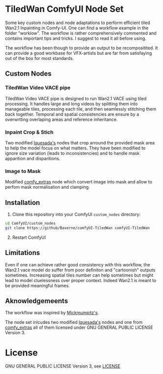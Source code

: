 # TiledWan ComfyUI Node Set

Some key custom nodes and node adaptations to perform efficient tiled Wan2.1 Inpainting in Comfy-UI.
One can find a workflow example in the folder "worklow". The workflow is rather comprehensively commented and contains important tips and tricks. I suggest to read it all before using.

The workflow has been though to provide an output to be recompositited. It can provide a good workbase for VFX-artists but are far from satisfaying out of the box for most standards. 

## Custom Nodes

### TiledWan Video VACE pipe

TiledWan Video VACE pipe is designed to run Wan2.1 VACE using tiled processing. It handles large and long videos by splitting them into manageable tiles, processing each tile, and then seamlessly stitching them back together.
Temporal and spatial consistencies are ensure by a overwrtting overlaping areas and reference inheritance.

### Inpaint Crop & Stich

Two modified [lquesada's](https://github.com/lquesada/ComfyUI-Inpaint-CropAndStitch) nodes that crop arround the provided mask area to help the model focus on what matters.
They have been modified to ignore size variation (leads to inconsistencies) and to handle mask apparition and disparitions.

### Image to Mask

Modified [comfy_extras](https://github.com/comfyanonymous/ComfyUI) node which convert image into mask and allow to perfom mask normalisation and clamping.

## Installation

1. Clone this repository into your ComfyUI `custom_nodes` directory:
```bash
cd ComfyUI/custom_nodes
git clone https://github/Baverne/comfyUI-TiledWan comfyUI-TiledWan
```

2. Restart ComfyUI

## Limitations

Even if one can achieve rather good consistency with this workflow, the Wan2.1 vace model do suffer from poor definiton and "cartoonish" outputs sometimes.
Increasing spatial tiles number can help sometimes but might lead to model cluelessness over proper context. Indeed Wan2.1 is meant to be provided meaningful frames.


## Aknowledgemeents

The workflow was inspired by [Mickmumpitz's](https://www.patreon.com/posts/shoot-entire-ai-127894905?utm_medium=clipboard_copy&utm_source=copyLink&utm_campaign=postshare_creator&utm_content=join_link).

The node set inlcudes two modified [lquesada's](https://github.com/lquesada/ComfyUI-Inpaint-CropAndStitch) nodes and one from [comfy_extras](https://github.com/comfyanonymous/ComfyUI) all of them licensed under GNU GENERAL PUBLIC LICENSE Version 3. 

# License
GNU GENERAL PUBLIC LICENSE Version 3, see [LICENSE](LICENSE)